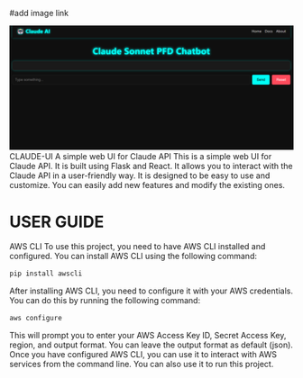 
#add image link

![UI](UI.png)
 CLAUDE-UI
 A simple web UI for Claude API
 This is a simple web UI for Claude API. It is built using Flask and React. It allows you to interact with the Claude API in a user-friendly way. It is designed to be easy to use and customize. You can easily add new features and modify the existing ones.


# USER GUIDE
 AWS CLI
 To use this project, you need to have AWS CLI installed and configured. You can install AWS CLI using the following command:
 ```bash
 pip install awscli
 ```
 After installing AWS CLI, you need to configure it with your AWS credentials. You can do this by running the following command:
 ```bash
 aws configure
 ```
 This will prompt you to enter your AWS Access Key ID, Secret Access Key, region, and output format. You can leave the output format as default (json). Once you have configured AWS CLI, you can use it to interact with AWS services from the command line. You can also use it to run this project.
